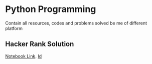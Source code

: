 # Python Programming
Contain all resources, codes and problems solved be me of different platform


## Hacker Rank Solution
[Notebook Link](https://drive.google.com/file/d/1F5lQiU5ruqgkJWTftnMlPQmhEyETKssf/view?usp=sharing).
[Id](https://www.hackerrank.com/vg11072001)
